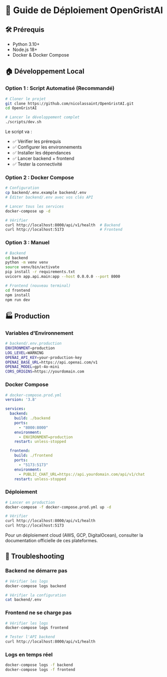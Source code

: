 # 🚀 Guide de Déploiement OpenGristAI

## 🛠️ Prérequis

- Python 3.10+
- Node.js 18+
- Docker & Docker Compose

## 🏠 Développement Local

### Option 1 : Script Automatisé (Recommandé)

```bash
# Cloner le projet
git clone https://github.com/nicolassaint/OpenGristAI.git
cd OpenGristAI

# Lancer le développement complet
./scripts/dev.sh
```

Le script va :
- ✅ Vérifier les prérequis
- ✅ Configurer les environnements
- ✅ Installer les dépendances
- ✅ Lancer backend + frontend
- ✅ Tester la connectivité

### Option 2 : Docker Compose

```bash
# Configuration
cp backend/.env.example backend/.env
# Éditer backend/.env avec vos clés API

# Lancer tous les services
docker-compose up -d

# Vérifier
curl http://localhost:8000/api/v1/health  # Backend
curl http://localhost:5173                # Frontend
```

### Option 3 : Manuel

```bash
# Backend
cd backend
python -m venv venv
source venv/bin/activate
pip install -r requirements.txt
uvicorn app.api.main:app --host 0.0.0.0 --port 8000

# Frontend (nouveau terminal)
cd frontend
npm install
npm run dev
```

## 🏭 Production

### Variables d'Environnement

```bash
# backend/.env.production
ENVIRONMENT=production
LOG_LEVEL=WARNING
OPENAI_API_KEY=your-production-key
OPENAI_BASE_URL=https://api.openai.com/v1
OPENAI_MODEL=gpt-4o-mini
CORS_ORIGINS=https://yourdomain.com
```

### Docker Compose

```yaml
# docker-compose.prod.yml
version: '3.8'

services:
  backend:
    build: ./backend
    ports:
      - "8000:8000"
    environment:
      - ENVIRONMENT=production
    restart: unless-stopped

  frontend:
    build: ./frontend
    ports:
      - "5173:5173"
    environment:
      - PUBLIC_CHAT_URL=https://api.yourdomain.com/api/v1/chat
    restart: unless-stopped
```

### Déploiement

```bash
# Lancer en production
docker-compose -f docker-compose.prod.yml up -d

# Vérifier
curl http://localhost:8000/api/v1/health
curl http://localhost:5173
```

Pour un déploiement cloud (AWS, GCP, DigitalOcean), consulter la documentation officielle de ces plateformes.

## 🚨 Troubleshooting

### Backend ne démarre pas
```bash
# Vérifier les logs
docker-compose logs backend

# Vérifier la configuration
cat backend/.env
```

### Frontend ne se charge pas
```bash
# Vérifier les logs
docker-compose logs frontend

# Tester l'API backend
curl http://localhost:8000/api/v1/health
```

### Logs en temps réel
```bash
docker-compose logs -f backend
docker-compose logs -f frontend
```
